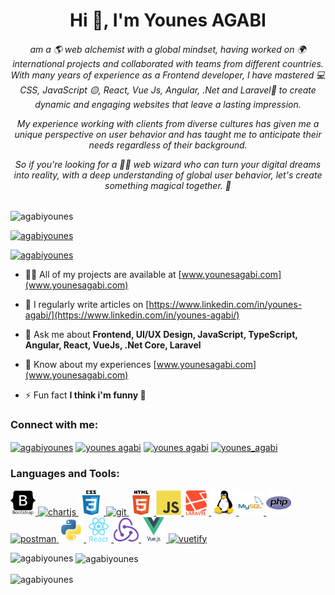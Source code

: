 <h1 align="center">Hi 👋, I'm Younes AGABI</h1>
<h6 align="center"> am a 🌎 web alchemist with a global mindset, having worked on 🌍 international projects and collaborated with teams from different countries. With many years of experience as a Frontend developer, I have mastered 💻 CSS, JavaScript 🟡, React, Vue Js, Angular, .Net and Laravel🚀 to create dynamic and engaging websites that leave a lasting impression.</br>

My experience working with clients from diverse cultures has given me a unique perspective on user behavior and has taught me to anticipate their needs regardless of their background.</br>

So if you're looking for a 🧙‍♂️ web wizard who can turn your digital dreams into reality, with a deep understanding of global user behavior, let's create something magical together. 🎉</h6>

<p align="left"> <img src="https://komarev.com/ghpvc/?username=agabiyounes&label=Profile%20views&color=0e75b6&style=flat" alt="agabiyounes" /> </p>

<p align="left"> <a href="https://github.com/ryo-ma/github-profile-trophy"><img src="https://github-profile-trophy.vercel.app/?username=agabiyounes" alt="agabiyounes" /></a> </p>

<p align="left"> <a href="https://www.linkedin.com/in/younes-agabi/" target="blank"><img src="https://img.shields.io/twitter/follow/agabiyounes?logo=twitter&style=for-the-badge" alt="agabiyounes" /></a> </p>

- 👨‍💻 All of my projects are available at [www.younesagabi.com](www.younesagabi.com)

- 📝 I regularly write articles on [https://www.linkedin.com/in/younes-agabi/](https://www.linkedin.com/in/younes-agabi/)

- 💬 Ask me about **Frontend, UI/UX Design, JavaScript, TypeScript, Angular, React, VueJs, .Net Core, Laravel**

- 📄 Know about my experiences [www.younesagabi.com](www.younesagabi.com)

- ⚡ Fun fact **I think i'm funny 🤣**

<h3 align="left">Connect with me:</h3>
<p align="left">
<a href="https://twitter.com/agabiyounes" target="blank"><img align="center" src="https://raw.githubusercontent.com/rahuldkjain/github-profile-readme-generator/master/src/images/icons/Social/twitter.svg" alt="agabiyounes" height="30" width="40" /></a>
<a href="https://linkedin.com/in/younes-agabi" target="blank"><img align="center" src="https://raw.githubusercontent.com/rahuldkjain/github-profile-readme-generator/master/src/images/icons/Social/linked-in-alt.svg" alt="younes agabi" height="30" width="40" /></a>
<a href="https://fb.com/younes.agabi" target="blank"><img align="center" src="https://raw.githubusercontent.com/rahuldkjain/github-profile-readme-generator/master/src/images/icons/Social/facebook.svg" alt="younes agabi" height="30" width="40" /></a>
<a href="https://instagram.com/younes_agabi" target="blank"><img align="center" src="https://raw.githubusercontent.com/rahuldkjain/github-profile-readme-generator/master/src/images/icons/Social/instagram.svg" alt="younes_agabi" height="30" width="40" /></a>
</p>

<h3 align="left">Languages and Tools:</h3>
<p align="left"> <a href="https://getbootstrap.com" target="_blank" rel="noreferrer"> <img src="https://raw.githubusercontent.com/devicons/devicon/master/icons/bootstrap/bootstrap-plain-wordmark.svg" alt="bootstrap" width="40" height="40"/> </a> <a href="https://www.chartjs.org" target="_blank" rel="noreferrer"> <img src="https://www.chartjs.org/media/logo-title.svg" alt="chartjs" width="40" height="40"/> </a> <a href="https://www.w3schools.com/css/" target="_blank" rel="noreferrer"> <img src="https://raw.githubusercontent.com/devicons/devicon/master/icons/css3/css3-original-wordmark.svg" alt="css3" width="40" height="40"/> </a> <a href="https://git-scm.com/" target="_blank" rel="noreferrer"> <img src="https://www.vectorlogo.zone/logos/git-scm/git-scm-icon.svg" alt="git" width="40" height="40"/> </a> <a href="https://www.w3.org/html/" target="_blank" rel="noreferrer"> <img src="https://raw.githubusercontent.com/devicons/devicon/master/icons/html5/html5-original-wordmark.svg" alt="html5" width="40" height="40"/> </a> <a href="https://developer.mozilla.org/en-US/docs/Web/JavaScript" target="_blank" rel="noreferrer"> <img src="https://raw.githubusercontent.com/devicons/devicon/master/icons/javascript/javascript-original.svg" alt="javascript" width="40" height="40"/> </a> <a href="https://laravel.com/" target="_blank" rel="noreferrer"> <img src="https://raw.githubusercontent.com/devicons/devicon/master/icons/laravel/laravel-plain-wordmark.svg" alt="laravel" width="40" height="40"/> </a> <a href="https://www.linux.org/" target="_blank" rel="noreferrer"> <img src="https://raw.githubusercontent.com/devicons/devicon/master/icons/linux/linux-original.svg" alt="linux" width="40" height="40"/> </a> <a href="https://www.mysql.com/" target="_blank" rel="noreferrer"> <img src="https://raw.githubusercontent.com/devicons/devicon/master/icons/mysql/mysql-original-wordmark.svg" alt="mysql" width="40" height="40"/> </a> <a href="https://www.php.net" target="_blank" rel="noreferrer"> <img src="https://raw.githubusercontent.com/devicons/devicon/master/icons/php/php-original.svg" alt="php" width="40" height="40"/> </a> <a href="https://postman.com" target="_blank" rel="noreferrer"> <img src="https://www.vectorlogo.zone/logos/getpostman/getpostman-icon.svg" alt="postman" width="40" height="40"/> </a> <a href="https://www.python.org" target="_blank" rel="noreferrer"> <img src="https://raw.githubusercontent.com/devicons/devicon/master/icons/python/python-original.svg" alt="python" width="40" height="40"/> </a> <a href="https://reactjs.org/" target="_blank" rel="noreferrer"> <img src="https://raw.githubusercontent.com/devicons/devicon/master/icons/react/react-original-wordmark.svg" alt="react" width="40" height="40"/> </a> <a href="https://redux.js.org" target="_blank" rel="noreferrer"> <img src="https://raw.githubusercontent.com/devicons/devicon/master/icons/redux/redux-original.svg" alt="redux" width="40" height="40"/> </a> <a href="https://vuejs.org/" target="_blank" rel="noreferrer"> <img src="https://raw.githubusercontent.com/devicons/devicon/master/icons/vuejs/vuejs-original-wordmark.svg" alt="vuejs" width="40" height="40"/> </a> <a href="https://vuetifyjs.com/en/" target="_blank" rel="noreferrer"> <img src="https://bestofjs.org/logos/vuetify.svg" alt="vuetify" width="40" height="40"/> </a> </p>

<p><img align="left" src="https://github-readme-stats.vercel.app/api/top-langs?username=agabiyounes&show_icons=true&locale=en&layout=compact" alt="agabiyounes" /></p>

<p>&nbsp;<img align="center" src="https://github-readme-stats.vercel.app/api?username=agabiyounes&show_icons=true&locale=en" alt="agabiyounes" /></p>

<p><img align="center" src="https://github-readme-streak-stats.herokuapp.com/?user=agabiyounes&" alt="agabiyounes" /></p>
